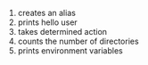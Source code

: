 1. creates an alias
2. prints hello user
3. takes determined action
4. counts the number of directories
5. prints environment variables
